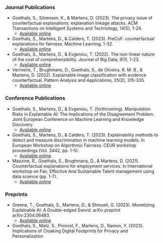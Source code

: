 
### Journal Publications
- Goethals, S., Sörensen, K., & Martens, D. (2023). The privacy issue of counterfactual explanations: explanation linkage attacks. ACM Transactions on Intelligent Systems and Technology, 14(5), 1-24.
   - [Available online](https://dl.acm.org/doi/abs/10.1145/3608482?casa_token=jTZ9jodFLYgAAAAA%3AovCJhwiJaXcoKmqNh8v2F3i5GpiQdokZFfshoXfPAyBnY_9eM1VphnijXo6em0XndSf3vRSeBOAj)
- Goethals, S., Martens, D., & Calders, T. (2023). PreCoF: counterfactual explanations for fairness. Machine Learning, 1-32.
   - [Available online](https://dl.acm.org/doi/abs/10.1145/3608482?casa_token=jTZ9jodFLYgAAAAA%3AovCJhwiJaXcoKmqNh8v2F3i5GpiQdokZFfshoXfPAyBnY_9eM1VphnijXo6em0XndSf3vRSeBOAj)
- Goethals, S., Martens, D., & Evgeniou, T. (2022). The non-linear nature of the cost of comprehensibility. Journal of Big Data, 9(1), 1-23.
   - [Available online](https://link.springer.com/article/10.1186/s40537-022-00579-2?trk=public_post_comment-text)
- Vermeire, T., Brughmans, D., Goethals, S., de Oliveira, R. M. B., & Martens, D. (2022). Explainable image classification with evidence counterfactual. Pattern Analysis and Applications, 25(2), 315-335.
   - [Available online](https://link.springer.com/article/10.1007/s10044-021-01055-y)

### Conference Publications
- Goethals, S., Martens, D., & Evgeniou, T. (forthcoming). Manipulation Risks in Explainable AI: The Implications of the Disagreement Problem. Joint European Conference on Machine Learning and Knowledge Discovery.
   - [Available online](https://arxiv.org/pdf/2306.13885.pdf)
- Goethals, S., Martens, D., & Calders, T. (2023). Explainability methods to detect and measure discrimination in machine learning models. In European Workshop on Algorthmic Fairness. CEUR workshop proceedings (Vol. 3442, pp. 1-5).
   - [Available online](https://ceur-ws.org/Vol-3442/paper-11.pdf)
- Mazzine, R., Goethals, S., Brughmans, D., & Martens, D. (2021). Counterfactual explanations for employment services. In International workshop on Fair, Effective And Sustainable Talent management using data science (pp. 1-7).
   - [Available online](https://feast-ecmlpkdd.github.io/archive/2021/papers/FEAST2021_paper_7.pdf)
 
### Preprints
- Greene, T., Goethals, S., Martens, D., & Shmueli, G. (2023). Monetizing Explainable AI: A Double-edged Sword. arXiv preprint arXiv:2304.06483. 
   - [Available online](https://arxiv.org/pdf/2304.06483.pdf)
- Goethals, S., Matz, S., Provost, F., Martens, D., Ramon, Y. (2023).  Implications of Cloaking Digital Footprints for Privacy and Personalization

